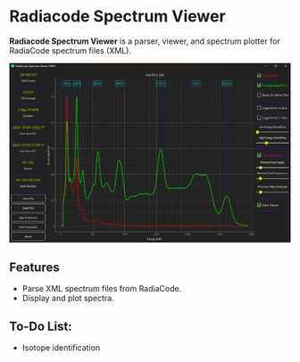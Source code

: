 # Radiacode Spectrum Viewer

**Radiacode Spectrum Viewer** is a parser, viewer, and spectrum plotter for RadiaCode spectrum files (XML).

![Program Screenshot](/screenshot.png?raw=true)


## Features
- Parse XML spectrum files from RadiaCode.
- Display and plot spectra.

## To-Do List:

 - Isotope identification
